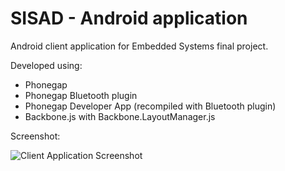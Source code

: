SISAD - Android application
===========================

Android client application for Embedded Systems final project.

Developed using:
- Phonegap
- Phonegap Bluetooth plugin
- Phonegap Developer App (recompiled with Bluetooth plugin)
- Backbone.js with Backbone.LayoutManager.js

Screenshot:

![Client Application Screenshot](https://cloud.githubusercontent.com/assets/241306/5416015/5696e2d6-820a-11e4-9425-db86a02ae50d.jpg) 
